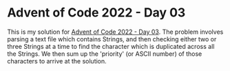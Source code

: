 # Advent of Code 2022 - Day 03
This is my solution for [Advent of Code 2022 - Day 03](https://adventofcode.com/2022/day/3). The problem involves parsing a text file which contains Strings, and then checking either two or three Strings at a time to find the character which is duplicated across all the Strings. We then sum up the 'priority' (or ASCII number) of those characters to arrive at the solution.

